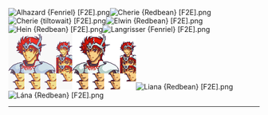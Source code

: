 ![Alhazard {Fenriel} [F2E].png](https://raw.githubusercontent.com/Klokinator/FE-Repo/main/Portrait%20Repository/Non-FE%20Properties/Langrisser/Alhazard%20%7BFenriel%7D%20%5BF2E%5D.png "Alhazard {Fenriel} [F2E].png")![Cherie {Redbean} [F2E].png](https://raw.githubusercontent.com/Klokinator/FE-Repo/main/Portrait%20Repository/Non-FE%20Properties/Langrisser/Cherie%20%7BRedbean%7D%20%5BF2E%5D.png "Cherie {Redbean} [F2E].png")![Cherie {tiltowait} [F2E].png](https://raw.githubusercontent.com/Klokinator/FE-Repo/main/Portrait%20Repository/Non-FE%20Properties/Langrisser/Cherie%20%7Btiltowait%7D%20%5BF2E%5D.png "Cherie {tiltowait} [F2E].png")![Elwin {Redbean} [F2E].png](https://raw.githubusercontent.com/Klokinator/FE-Repo/main/Portrait%20Repository/Non-FE%20Properties/Langrisser/Elwin%20%7BRedbean%7D%20%5BF2E%5D.png "Elwin {Redbean} [F2E].png")![Hein {Redbean} [F2E].png](https://raw.githubusercontent.com/Klokinator/FE-Repo/main/Portrait%20Repository/Non-FE%20Properties/Langrisser/Hein%20%7BRedbean%7D%20%5BF2E%5D.png "Hein {Redbean} [F2E].png")![Langrisser {Fenriel} [F2E].png](https://raw.githubusercontent.com/Klokinator/FE-Repo/main/Portrait%20Repository/Non-FE%20Properties/Langrisser/Langrisser%20%7BFenriel%7D%20%5BF2E%5D.png "Langrisser {Fenriel} [F2E].png")![Ledin {FE7 Colors} {Orihara_Saki}.png](https://raw.githubusercontent.com/Klokinator/FE-Repo/main/Portrait%20Repository/Non-FE%20Properties/Langrisser/Ledin%20(FE7%20Colors)%20%7BOrihara_Saki%7D.png "Ledin {FE7 Colors} {Orihara_Saki}.png")![Ledin {FE8 Colors} {Orihara_Saki}.png](https://raw.githubusercontent.com/Klokinator/FE-Repo/main/Portrait%20Repository/Non-FE%20Properties/Langrisser/Ledin%20(FE8%20Colors)%20%7BOrihara_Saki%7D.png "Ledin {FE8 Colors} {Orihara_Saki}.png")![Liana {Redbean} [F2E].png](https://raw.githubusercontent.com/Klokinator/FE-Repo/main/Portrait%20Repository/Non-FE%20Properties/Langrisser/Liana%20%7BRedbean%7D%20%5BF2E%5D.png "Liana {Redbean} [F2E].png")![Lána {Redbean} [F2E].png](https://raw.githubusercontent.com/Klokinator/FE-Repo/main/Portrait%20Repository/Non-FE%20Properties/Langrisser/L%C3%A1na%20%7BRedbean%7D%20%5BF2E%5D.png "Lána {Redbean} [F2E].png")



----

